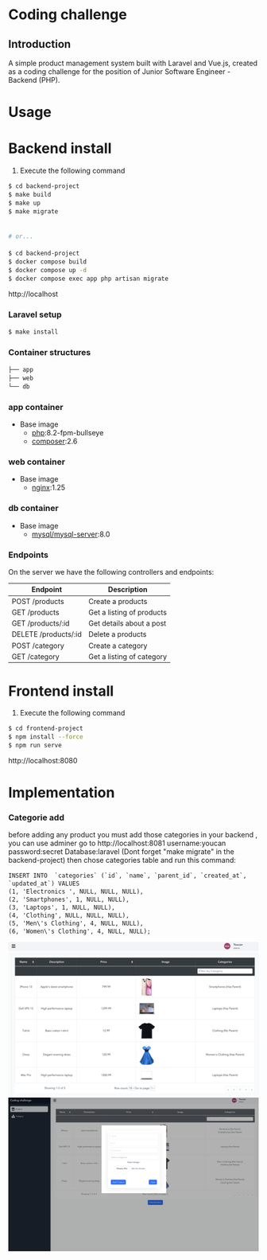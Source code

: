 # Coding challenge 

## Introduction

A simple product management system built with Laravel and Vue.js, created as a coding challenge for the position of Junior Software Engineer - Backend (PHP).

# Usage

# Backend install

1. Execute the following command

```bash
$ cd backend-project
$ make build
$ make up
$ make migrate


# or...

$ cd backend-project
$ docker compose build
$ docker compose up -d
$ docker compose exec app php artisan migrate
```

http://localhost

### Laravel setup

```bash
$ make install
```

### Container structures

```bash
├── app
├── web
└── db
```
### app container
- Base image
  - [php](https://hub.docker.com/_/php):8.2-fpm-bullseye
  - [composer](https://hub.docker.com/_/composer):2.6

### web container
- Base image
  - [nginx](https://hub.docker.com/_/nginx):1.25
### db container
- Base image
  - [mysql/mysql-server](https://hub.docker.com/r/mysql/mysql-server):8.0
### Endpoints

On the server we have the following controllers and endpoints:

Endpoint | Description
----------|------------
POST /products | Create a products
GET /products  | Get a listing of products
GET /products/:id | Get details about a post
DELETE /products/:id | Delete a products
POST /category | Create a category
GET /category  | Get a listing of category
# Frontend install

1. Execute the following command

```bash
$ cd frontend-project
$ npm install --force
$ npm run serve
```
http://localhost:8080

# Implementation

### Categorie add
before adding any product you must add those categories in your backend , you can use adminer go to 
http://localhost:8081
username:youcan
password:secret
Database:laravel
(Dont forget "make migrate" in the backend-project)
then chose categories table and run this command:
```
INSERT INTO  `categories` (`id`, `name`, `parent_id`, `created_at`, `updated_at`) VALUES
(1, 'Electronics ', NULL, NULL, NULL),
(2, 'Smartphones', 1, NULL, NULL),
(3, 'Laptops', 1, NULL, NULL),
(4, 'Clothing', NULL, NULL, NULL),
(5, 'Men\'s Clothing', 4, NULL, NULL),
(6, 'Women\'s Clothing', 4, NULL, NULL);
```

![](https://github.com/rmerzak/Coding-Challenge-Software-Engineer-application-by-rabi-merzak/blob/main/impl/realone.png?raw=true)
![](https://github.com/rmerzak/Coding-Challenge-Software-Engineer-application-by-rabi-merzak/blob/main/impl/form.png?raw=true)

